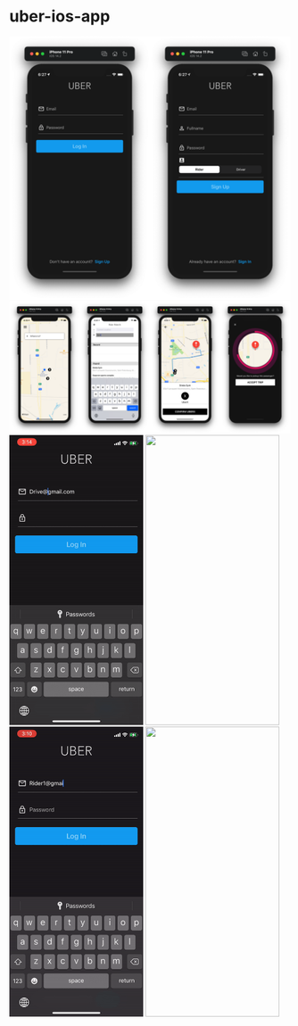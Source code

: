 # uber-ios-app


<img src="https://github.com/DavidGorzoliya/Media/blob/main/Uber-auth.png?raw=true"/>
<img src="https://github.com/DavidGorzoliya/Media/blob/main/Uber.png?raw=true"/>
<img src="https://github.com/DavidGorzoliya/Media/blob/main/Driver-1.gif?raw=true" width="240" height="520" /> <img src="https://github.com/DavidGorzoliya/Media/blob/main/Driver-2.gif?raw=true" width="240" height="520" /> <img src="https://github.com/DavidGorzoliya/Media/blob/main/Uber%20Rider-1.gif?raw=true" width="240" height="520" /> <img src="https://github.com/DavidGorzoliya/Media/blob/main/Rider-2.gif?raw=true" width="240" height="520" />
